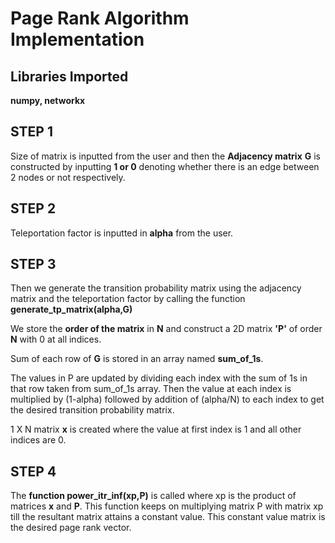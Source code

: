# Page Rank Algorithm Implementation


## Libraries Imported

**numpy, networkx**

## STEP 1
Size of matrix is inputted from the user and then the **Adjacency matrix** **G** is constructed by inputting **1 or 0** denoting whether there is an edge between 2 nodes or not respectively.

## STEP 2
Teleportation factor is inputted in **alpha** from the user.

## STEP 3
Then we generate the transition probability matrix using the adjacency matrix and the teleportation factor by calling the function **generate_tp_matrix(alpha,G)**

We store the **order of the matrix** in **N** and construct a 2D matrix **'P'** of order **N** with 0 at all indices.

Sum of each row of **G** is stored in an array named **sum_of_1s**.

The values in P are updated by dividing each index with the sum of 1s in that row taken from sum_of_1s array.
Then the value at each index is multiplied by (1-alpha) followed by addition of (alpha/N) to each index to get the desired transition probability matrix.

1 X N matrix **x** is created where the value at first index is 1 and all other indices are 0.

## STEP 4

The **function power_itr_inf(xp,P)** is called where xp is the product of matrices **x** and **P**.
This function keeps on multiplying matrix P with matrix xp till the resultant matrix attains a constant value. 
This constant value matrix is the desired page rank vector.


